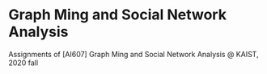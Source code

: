 # Graph Ming and Social Network Analysis
 Assignments of [AI607] Graph Ming and Social Network Analysis @ KAIST, 2020 fall
